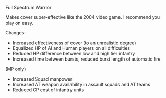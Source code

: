 Full Spectrum Warrior

Makes cover super-effective like the 2004 video game. 
I recommend you play on easy.

Changes:

- Increased effectiveness of cover (to an unrealistic degree)
- Equalized HP of AI and Human players on all difficulties
- Reduced HP difference between low and high tier infantry
- Increased time between bursts, reduced burst length of automatic fire

(MP only)

- Increased Squad manpower
- Increased AT weapon availability in assault squads and AT teams
- Reduced CP cost of infantry units
